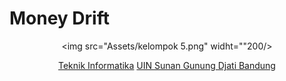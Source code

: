 # Money Drift

<div align="center">

<img src="Assets/kelompok 5.png" widht=""200/>

[Teknik Informatika](http://if.uinsgd.ac.id/) [UIN Sunan Gunung Djati Bandung](https://uinsgd.ac.id/) 
